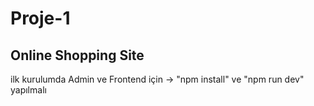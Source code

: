 # Proje-1
## Online Shopping Site
ilk kurulumda Admin ve Frontend için ->
  "npm install" ve "npm run dev" yapılmalı 